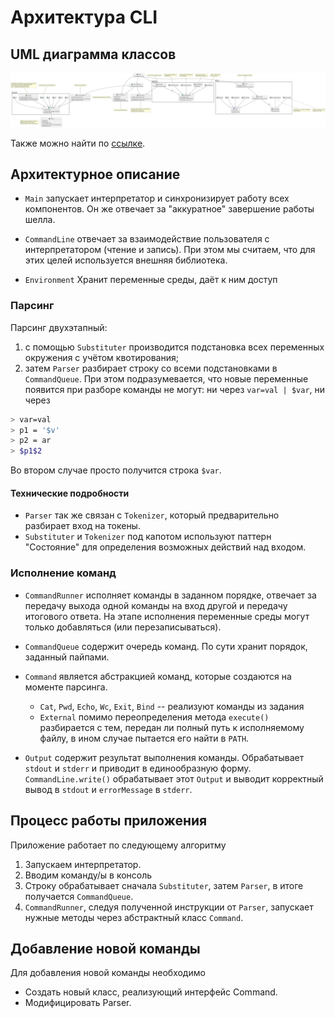 # Архитектура CLI

## UML диаграмма классов

![Диаграмма классов](cli.svg)

Также можно найти по [ссылке](https://github.com/KubEF/architecture-learn-materials/blob/main/cli/cli.svg).

## Архитектурное описание

* `Main` запускает интерпретатор и синхронизирует работу всех компонентов.
Он же отвечает за "аккуратное" завершение работы шелла.

* `CommandLine` отвечает за взаимодействие пользователя с интерпретатором (чтение и запись).
При этом мы считаем, что для этих целей используется внешняя библиотека.

* `Environment` Хранит переменные среды, даёт к ним доступ

### Парсинг

Парсинг двухэтапный:

1. с помощью `Substituter` производится подстановка всех переменных окружения с учётом квотирования;
2. затем `Parser` разбирает строку со всеми подстановками в `CommandQueue`.
При этом подразумевается, что новые переменные появится при разборе команды не могут: ни через `var=val | $var`, ни через

```bash
> var=val
> p1 = '$v'
> p2 = ar
> $p1$2
```

Во втором случае просто получится строка `$var`.

#### Технические подробности

* `Parser` так же связан с `Tokenizer`, который предварительно разбирает вход на токены.
* `Substituter` и `Tokenizer` под капотом используют паттерн "Состояние" для определения возможных действий над входом.

### Исполнение команд

* `CommandRunner` исполняет команды в заданном порядке, отвечает за передачу выхода одной команды на вход другой и передачу итогового ответа. На этапе исполнения переменные среды могут только добавляться (или перезаписываться).

* `CommandQueue` содержит очередь команд. По сути хранит порядок, заданный пайпами.

* `Command` является абстракцией команд, которые создаются на моменте парсинга.
  * `Cat`, `Pwd`, `Echo`, `Wc`, `Exit`, `Bind` -- реализуют команды из задания
  * `External` помимо переопределения метода `execute()` разбирается с тем, передан ли полный путь к исполняемому файлу, в ином случае пытается его найти в `PATH`.

* `Output` содержит результат выполнения команды. Обрабатывает `stdout` и `stderr` и приводит в единообразную форму. `CommandLine.write()` обрабатывает этот `Output` и выводит корректный вывод в `stdout` и `errorMessage` в `stderr`.

## Процесс работы приложения

Приложение работает по следующему алгоритму

1. Запускаем интерпретатор.
2. Вводим команду/ы в консоль
3. Строку обрабатывает сначала `Substituter`, затем `Parser`, в итоге получается `CommandQueue`.
4. `CommandRunner`, следуя полученной инструкции от `Parser`, запускает нужные методы через абстрактный класс `Command`.

## Добавление новой команды

Для добавления новой команды необходимо

* Создать новый класс, реализующий интерфейс Command.
* Модифицировать Parser.
